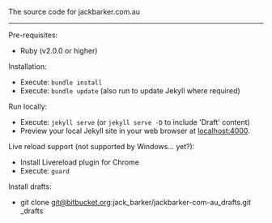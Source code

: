 The source code for jackbarker.com.au

---

Pre-requisites:

- Ruby (v2.0.0 or higher)

Installation:

- Execute: `bundle install`
- Execute: `bundle update` (also run to update Jekyll where required)


Run locally:

- Execute: `jekyll serve` (or `jekyll serve -D` to include 'Draft' content)
- Preview your local Jekyll site in your web browser at [localhost:4000](http://localhost:4000).


Live reload support (not supported by Windows... yet?):

- Install Livereload plugin for Chrome
- Execute: `guard`

Install drafts:

- git clone git@bitbucket.org:jack_barker/jackbarker-com-au_drafts.git _drafts
